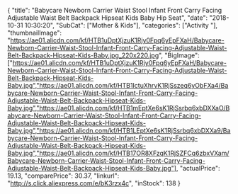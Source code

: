 {
	"title": "Babycare Newborn Carrier Waist Stool Infant Front Carry Facing Adjustable Waist Belt Backpack Hipseat Kids Baby Hip Seat",
	"date": "2018-10-31 10:30:20",
	"SubCat": ["Mother & Kids"],
	"categories": ["Activity "],
	"thumbnailImage": "https://ae01.alicdn.com/kf/HTB1uDptXjzuK1Rjy0Fpq6yEpFXaH/Babycare-Newborn-Carrier-Waist-Stool-Infant-Front-Carry-Facing-Adjustable-Waist-Belt-Backpack-Hipseat-Kids-Baby.jpg_220x220.jpg",
	"BigImage": ["https://ae01.alicdn.com/kf/HTB1uDptXjzuK1Rjy0Fpq6yEpFXaH/Babycare-Newborn-Carrier-Waist-Stool-Infant-Front-Carry-Facing-Adjustable-Waist-Belt-Backpack-Hipseat-Kids-Baby.jpg","https://ae01.alicdn.com/kf/HTB1IctuXhrvK1RjSszeq6yObFXa4/Babycare-Newborn-Carrier-Waist-Stool-Infant-Front-Carry-Facing-Adjustable-Waist-Belt-Backpack-Hipseat-Kids-Baby.jpg","https://ae01.alicdn.com/kf/HTB1mEptXe6sK1RjSsrbq6xbDXXaO/Babycare-Newborn-Carrier-Waist-Stool-Infant-Front-Carry-Facing-Adjustable-Waist-Belt-Backpack-Hipseat-Kids-Baby.jpg","https://ae01.alicdn.com/kf/HTB1LEptXe6sK1RjSsrbq6xbDXXa9/Babycare-Newborn-Carrier-Waist-Stool-Infant-Front-Carry-Facing-Adjustable-Waist-Belt-Backpack-Hipseat-Kids-Baby.jpg","https://ae01.alicdn.com/kf/HTB17OR8XFzqK1RjSZFCq6zbxVXam/Babycare-Newborn-Carrier-Waist-Stool-Infant-Front-Carry-Facing-Adjustable-Waist-Belt-Backpack-Hipseat-Kids-Baby.jpg"],
	"actualPrice": 19.13,
	"comparePrice": 30.37,
	"linkurl": "http://s.click.aliexpress.com/e/bK3rzx4c",
	"inStock": 138
}
